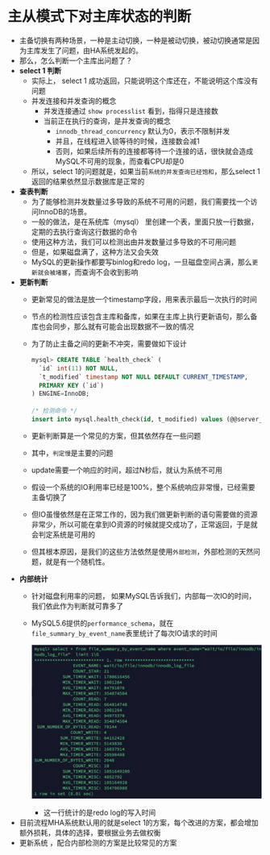 # 主从模式下对主库状态的判断

- 主备切换有两种场景，一种是主动切换，一种是被动切换，被动切换通常是因为主库发生了问题，由HA系统发起的。
- 那么，怎么判断一个主库出问题了？
- **select 1 判断**
    - 实际上， select 1 成功返回，只能说明这个库还在，不能说明这个库没有问题
    - 并发连接和并发查询的概念
        - 并发连接通过 `show processlist` 看到，指得只是连接数
        - 当前正在执行的查询，是并发查询的概念
            - `innodb_thread_concurrency` 默认为0，表示不限制并发
            - 并且，在线程进入锁等待的时候，连接数会减1
            - 否则，如果后续所有的连接都等待一个连接的话，很快就会造成MySQL不可用的现象，而查看CPU却是0
    - 所以，select 1的问题就是，如果当前`系统的并发查询已经饱和`，那么select 1返回的结果依然显示数据库是正常的
- **查表判断**
    - 为了能够检测并发数量过多导致的系统不可用的问题，我们需要找一个访问InnoDB的场景。
    - 一般的做法，是在系统库（mysql） 里创建一个表，里面只放一行数据，定期的去执行查询这行数据的命令
    - 使用这种方法，我们可以检测出由并发数量过多导致的不可用问题
    - 但是，如果磁盘满了，这种方法又会失效
    - MySQL的更新操作都要写binlog和redo log，一旦磁盘空间占满，那么`更新就会被堵塞`，而查询不会收到影响
- **更新判断**
    - 更新常见的做法是放一个timestamp字段，用来表示最后一次执行的时间
    - 节点的检测性应该包含主库和备库，如果在主库上执行更新语句，那么备库也会同步，那么就有可能会出现数据不一致的情况
    - 为了防止主备之间的更新不冲突，需要做如下设计

        ```sql
        mysql> CREATE TABLE `health_check` (
          `id` int(11) NOT NULL,
          `t_modified` timestamp NOT NULL DEFAULT CURRENT_TIMESTAMP,
          PRIMARY KEY (`id`)
        ) ENGINE=InnoDB;

        /* 检测命令 */
        insert into mysql.health_check(id, t_modified) values (@@server_id, now()) on duplicate key update t_modified=now();
        ```

    - 更新判断算是一个常见的方案，但其依然存在一些问题
    - 其中，`判定慢`是主要的问题
    - update需要一个响应的时间，超过N秒后，就认为系统不可用
    - 假设一个系统的IO利用率已经是100%，整个系统响应非常慢，已经需要主备切换了
    - 但IO虽慢依然是在正常工作的，因为我们做更新判断的语句需要做的资源非常少，所以可能在拿到IO资源的时候就提交成功了，正常返回，于是就会判定系统是可用的
    - 但其根本原因，是我们的这些方法依然是使用`外部检测`，外部检测的天然问题，就是有一个随机性。
- **内部统计**
    - 针对磁盘利用率的问题， 如果MySQL告诉我们，内部每一次IO的时间，我们依此作为判断就可靠多了
    - MySQL5.6提供的`performance_schema`，就在`file_summary_by_event_name`表里统计了每次IO请求的时间

        ![%E4%B8%BB%E4%BB%8E%E6%A8%A1%E5%BC%8F%E4%B8%8B%E5%AF%B9%E4%B8%BB%E5%BA%93%E7%8A%B6%E6%80%81%E7%9A%84%E5%88%A4%E6%96%AD%20a40ed0dc00824be491c2cc59b45145b1/Untitled.png](%E4%B8%BB%E4%BB%8E%E6%A8%A1%E5%BC%8F%E4%B8%8B%E5%AF%B9%E4%B8%BB%E5%BA%93%E7%8A%B6%E6%80%81%E7%9A%84%E5%88%A4%E6%96%AD%20a40ed0dc00824be491c2cc59b45145b1/Untitled.png)

        - 这一行统计的是redo log的写入时间
- 目前流程MHA系统默认用的就是select 1的方案，每个改进的方案，都会增加额外损耗，具体的选择，要根据业务去做权衡
- 更新系统 ，配合内部检测的方案是比较常见的方案